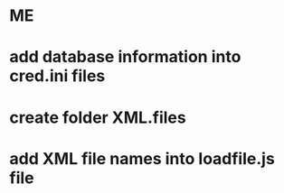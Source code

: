 # ME

# add database information into cred.ini files
# create folder XML.files
# add XML file names into loadfile.js file
